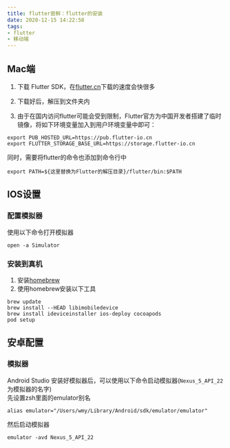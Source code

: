 ```yaml
---
title: flutter尝鲜：flutter的安装
date: 2020-12-15 14:22:58
tags: 
- flutter
- 移动端
---
```


## Mac端
1. 下载 Flutter SDK，在[flutter.cn](https://flutter.cn/docs/get-started/install)下载的速度会快很多

2. 下载好后，解压到文件夹内

<!-- more -->

3. 由于在国内访问flutter可能会受到限制，Flutter官方为中国开发者搭建了临时镜像，将如下环境变量加入到用户环境变量中即可：
```
export PUB_HOSTED_URL=https://pub.flutter-io.cn
export FLUTTER_STORAGE_BASE_URL=https://storage.flutter-io.cn
```
同时，需要将flutter的命令也添加到命令行中
```
export PATH=${这里替换为Flutter的解压目录}/flutter/bin:$PATH
```

## IOS设置
### 配置模拟器
使用以下命令打开模拟器
```
open -a Simulator
```

### 安装到真机
1. 安装[homebrew](http://brew.sh/)
2. 使用homebrew安装以下工具
```
brew update
brew install --HEAD libimobiledevice
brew install ideviceinstaller ios-deploy cocoapods
pod setup
```

## 安卓配置
### 模拟器
Android Studio 安装好模拟器后，可以使用以下命令启动模拟器(`Nexus_5_API_22`为模拟器的名字)  
先设置zsh里面的emulator别名
```
alias emulator="/Users/wmy/Library/Android/sdk/emulator/emulator"
```
然后启动模拟器
```
emulator -avd Nexus_5_API_22
```